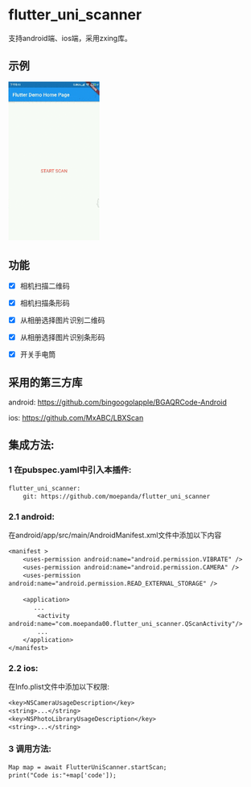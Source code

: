 # flutter_uni_scanner

支持android端、ios端，采用zxing库。

## 示例

<img src="https://github.com/moepanda/flutter_uni_scanner/blob/master/example/assets/demo1.gif" width="36%">

## 功能
- [x] 相机扫描二维码
- [x] 相机扫描条形码
- [x] 从相册选择图片识别二维码
- [x] 从相册选择图片识别条形码
- [x] 开关手电筒


## 采用的第三方库

android:
https://github.com/bingoogolapple/BGAQRCode-Android

ios:
https://github.com/MxABC/LBXScan


## 集成方法:

### 1 在pubspec.yaml中引入本插件:

    flutter_uni_scanner:
        git: https://github.com/moepanda/flutter_uni_scanner

### 2.1 android:
在android/app/src/main/AndroidManifest.xml文件中添加以下内容

    <manifest >
        <uses-permission android:name="android.permission.VIBRATE" />
        <uses-permission android:name="android.permission.CAMERA" />
        <uses-permission android:name="android.permission.READ_EXTERNAL_STORAGE" />

        <application>
           ...
            <activity android:name="com.moepanda00.flutter_uni_scanner.QScanActivity"/>
            ...
        </application>
    </manifest>


### 2.2 ios:
在Info.plist文件中添加以下权限:

    <key>NSCameraUsageDescription</key>
    <string>...</string>
    <key>NSPhotoLibraryUsageDescription</key>
    <string>...</string>

### 3 调用方法:

    Map map = await FlutterUniScanner.startScan;
    print("Code is:"+map['code']);